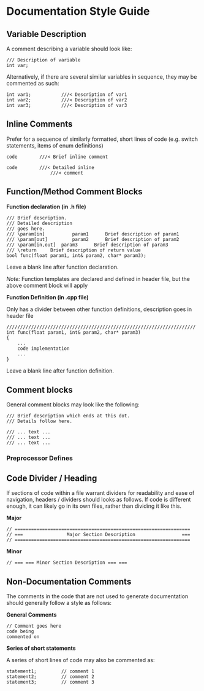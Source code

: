 # Documentation Style Guide

## Variable Description

A comment describing a variable should look like:

```
/// Description of variable
int var;
```

Alternatively, if there are several similar variables in sequence, they may be commented as such:

```
int var1;			///< Description of var1
int var2;			///< Description of var2
int var3;			///< Description of var3
```

## Inline Comments

Prefer for a sequence of similarly formatted, short lines of code (e.g. switch statements, items of enum definitions)

```
code		///< Brief inline comment
```

```
code		///< Detailed inline
				///< comment
```

## Function/Method Comment Blocks

**Function declaration (in .h file)**

```
/// Brief description.
/// Detailed description
/// goes here.
/// \param[in]			param1		Brief description of param1		
/// \param[out]			param2		Brief description of param2
/// \param[in,out]	param3		Brief description of param3
/// \return		Brief description of return value
bool func(float param1, int& param2, char* param3);

```

Leave a blank line after function declaration.

*Note:* Function templates are declared and defined in header file, but the above comment block will apply

**Function Definition (in .cpp file)**

Only has a divider between other function definitions, description goes in header file

```
/////////////////////////////////////////////////////////////////////
int func(float param1, int& param2, char* param3)
{
	... 
	code implementation
	...
}

```

Leave a blank line after function definition.

## Comment blocks

General comment blocks may look like the following:

```
/// Brief description which ends at this dot. 
/// Details follow here.
```
```
/// ... text ... 
/// ... text ...
/// ... text ...
```

### Preprocessor Defines



## Code Divider / Heading

If sections of code within a file warrant dividers for readability and ease of navigation, headers / dividers should looks as follows. If code is different enough, it can likely go in its own files, rather than dividing it like this.

**Major**

```
// ================================================================
// ===                Major Section Description                 ===
// ================================================================
```

**Minor**

```
// === === Minor Section Description === ===
```

## Non-Documentation Comments

The comments in the code that are not used to generate documentation should generally follow a style as follows:

**General Comments**

```
// Comment goes here
code being 
commented on
```

**Series of short statements**

A series of short lines of code may also be commented as:

```
statement1;			// comment 1
statement2;			// comment 2
statement3;			// comment 3

```




